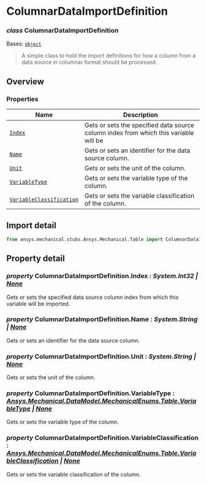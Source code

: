# ColumnarDataImportDefinition

<a id="ColumnarDataImportDefinition"></a>

### *class* ColumnarDataImportDefinition

Bases: [`object`](https://docs.python.org/3/library/functions.html#object)

> A simple class to hold the import definitions for how a column from a data source in
> columnar format should be processed.

> <!-- !! processed by numpydoc !! -->

<a id="overview"></a>

## Overview

### Properties

| Name | Description |
|-----------------------------------------------------------------------------------------------------------------|----------------------------------------------------------------------------------------|
| [`Index`](#ColumnarDataImportDefinition.Index)                                                                  | Gets or sets the specified data source column index from which this variable will be   |
| [`Name`](#ColumnarDataImportDefinition.Name)                                                                    | Gets or sets an identifier for the data source column.                                 |
| [`Unit`](#ColumnarDataImportDefinition.Unit)                                                                    | Gets or sets the unit of the column.                                                   |
| [`VariableType`](../DataModel/MechanicalEnums/Table/VariableType.md#VariableType)                               | Gets or sets the variable type of the column.                                          |
| [`VariableClassification`](../DataModel/MechanicalEnums/Table/VariableClassification.md#VariableClassification) | Gets or sets the variable classification of the column.                                |

<a id="import-detail"></a>

## Import detail

```python
from ansys.mechanical.stubs.Ansys.Mechanical.Table import ColumnarDataImportDefinition
```

<a id="property-detail"></a>

## Property detail

<a id="ColumnarDataImportDefinition.Index"></a>

### *property* ColumnarDataImportDefinition.Index *: System.Int32 | [None](https://docs.python.org/3/library/constants.html#None)*

Gets or sets the specified data source column index from which this variable will be
imported.

<!-- !! processed by numpydoc !! -->

<a id="ColumnarDataImportDefinition.Name"></a>

### *property* ColumnarDataImportDefinition.Name *: System.String | [None](https://docs.python.org/3/library/constants.html#None)*

Gets or sets an identifier for the data source column.

<!-- !! processed by numpydoc !! -->

<a id="ColumnarDataImportDefinition.Unit"></a>

### *property* ColumnarDataImportDefinition.Unit *: System.String | [None](https://docs.python.org/3/library/constants.html#None)*

Gets or sets the unit of the column.

<!-- !! processed by numpydoc !! -->

<a id="ColumnarDataImportDefinition.VariableType"></a>

### *property* ColumnarDataImportDefinition.VariableType *: [Ansys.Mechanical.DataModel.MechanicalEnums.Table.VariableType](../DataModel/MechanicalEnums/Table/VariableType.md#VariableType) | [None](https://docs.python.org/3/library/constants.html#None)*

Gets or sets the variable type of the column.

<!-- !! processed by numpydoc !! -->

<a id="ColumnarDataImportDefinition.VariableClassification"></a>

### *property* ColumnarDataImportDefinition.VariableClassification *: [Ansys.Mechanical.DataModel.MechanicalEnums.Table.VariableClassification](../DataModel/MechanicalEnums/Table/VariableClassification.md#VariableClassification) | [None](https://docs.python.org/3/library/constants.html#None)*

Gets or sets the variable classification of the column.

<!-- !! processed by numpydoc !! -->
